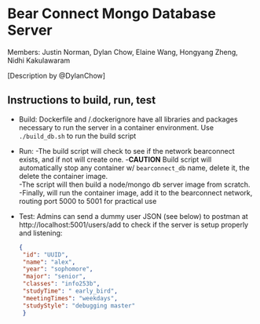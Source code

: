 # Bear Connect Mongo Database Server

Members: Justin Norman, Dylan Chow, Elaine Wang, Hongyang Zheng, Nidhi Kakulawaram

[Description by @DylanChow]

## Instructions to build, run, test

* Build: Dockerfile and /.dockerignore have all libraries and packages necessary to run the server in a container environment.  Use ```./build_db.sh``` to run the build script 
* Run: 
  -The build script will check to see if the network bearconnect exists, and if not will create one. 
  -**CAUTION** Build script will automatically stop any container w/ ```bearconnect_db``` name, delete it, the delete the container image.  
  -The script will then build a node/mongo db server image from scratch. 
  -Finally, will run the container image, add it to the bearconnect network, routing port 5000 to 5001 for practical use
  
* Test: Admins can send a dummy user JSON (see below) to postman at http://localhost:5001/users/add to check if the server is setup properly and listening:
   ```json
   {
    "id": "UUID",
    "name": "alex",
    "year": "sophomore",
    "major": "senior",
    "classes": "info253b",
    "studyTime": " early_bird",
    "meetingTimes": "weekdays",
    "studyStyle": "debugging master"
    }
    ```

